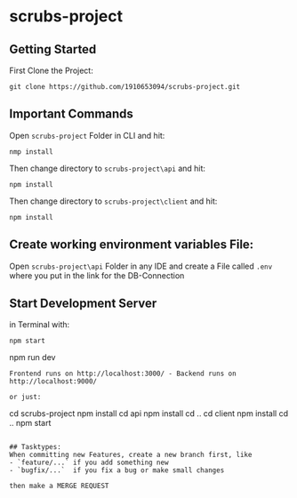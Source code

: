 # scrubs-project
## Getting Started
First Clone the Project:
```
git clone https://github.com/1910653094/scrubs-project.git
```

## Important Commands
Open `scrubs-project` Folder in CLI and hit:
```
nmp install
```
Then change directory to `scrubs-project\api` and hit:
```
npm install
```
Then change directory to `scrubs-project\client` and hit:
```
npm install
```

## Create working environment variables File:
Open `scrubs-project\api` Folder in any IDE and create a File called `.env` where you put in the link for the DB-Connection

## Start Development Server
in Terminal with:
```
npm start
```
npm run dev
```
Frontend runs on http://localhost:3000/ - Backend runs on http://localhost:9000/ 

or just: 
```
cd scrubs-project
npm install
cd api
npm install
cd ..
cd client
npm install
cd ..
npm start
```

## Tasktypes:
When committing new Features, create a new branch first, like
- `feature/...` if you add something new
- `bugfix/...`  if you fix a bug or make small changes

then make a MERGE REQUEST





